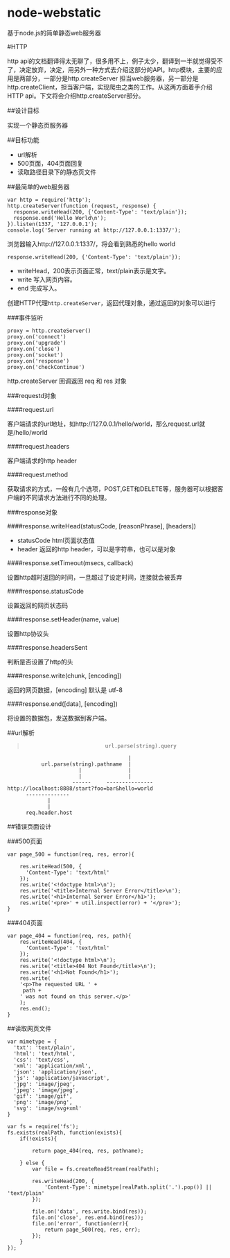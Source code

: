 node-webstatic
==============

基于node.js的简单静态web服务器

#HTTP

http api的文档翻译得太无聊了，很多用不上，例子太少，翻译到一半就觉得受不了，决定放弃，决定，用另外一种方式去介绍这部分的API。http模块，主要的应用是两部分，一部分是http.createServer 担当web服务器，另一部分是http.createClient，担当客户端，实现爬虫之类的工作。从这两方面着手介绍HTTP api。下文将会介绍http.createServer部分。

##设计目标

实现一个静态页服务器

##目标功能

 - url解析
 - 500页面，404页面回复
 - 读取路径目录下的静态页文件

##最简单的web服务器

	var http = require('http');
	http.createServer(function (request, response) {
	  response.writeHead(200, {'Content-Type': 'text/plain'});
	  response.end('Hello World\n');
	}).listen(1337, '127.0.0.1');
	console.log('Server running at http://127.0.0.1:1337/');

浏览器输入http://127.0.0.1:1337/，将会看到熟悉的hello world

	response.writeHead(200, {'Content-Type': 'text/plain'});

- writeHead，200表示页面正常，text/plain表示是文字。
- write 写入网页内容。
- end 完成写入。

创建HTTP代理`http.createServer`，返回代理对象，通过返回的对象可以进行

###事件监听

	proxy = http.createServer()
	proxy.on('connect')    
	proxy.on('upgrade')
	proxy.on('close')
	proxy.on('socket')
	proxy.on('response')
	proxy.on('checkContinue')

http.createServer 回调返回 req 和 res 对象

###requestd对象

####request.url

客户端请求的url地址，如http://127.0.0.1/hello/world，那么request.url就是/hello/world

####request.headers

客户端请求的http header

####request.method 

获取请求的方式，一般有几个选项，POST,GET和DELETE等，服务器可以根据客户端的不同请求方法进行不同的处理。

###response对象

####response.writeHead(statusCode, [reasonPhrase], [headers])

- statusCode html页面状态值
- header 返回的http header，可以是字符串，也可以是对象

####response.setTimeout(msecs, callback)

设置http超时返回的时间，一旦超过了设定时间，连接就会被丢弃

####response.statusCode

设置返回的网页状态码

####response.setHeader(name, value)

设置http协议头
	
####response.headersSent

判断是否设置了http的头

####response.write(chunk, [encoding])

返回的网页数据，[encoding] 默认是 utf-8

####response.end([data], [encoding])

将设置的数据包，发送数据到客户端。

##url解析



>                               url.parse(string).query
                                           |
               url.parse(string).pathname  |
                           |               |
                           |               |
                         ------     ---------------
	http://localhost:8888/start?foo=bar&hello=world
          --------------      
                 |
                 |
          req.header.host       

##错误页面设计

###500页面

	var page_500 = function(req, res, error){
	
	    res.writeHead(500, {
	      'Content-Type': 'text/html'
	    });
	    res.write('<!doctype html>\n');
	    res.write('<title>Internal Server Error</title>\n');
	    res.write('<h1>Internal Server Error</h1>');
	    res.write('<pre>' + util.inspect(error) + '</pre>');
	}


###404页面

	var page_404 = function(req, res, path){
	    res.writeHead(404, {
	      'Content-Type': 'text/html'
	    });
	    res.write('<!doctype html>\n');
	    res.write('<title>404 Not Found</title>\n');
	    res.write('<h1>Not Found</h1>');
	    res.write(
	    '<p>The requested URL ' +
	     path +
	    ' was not found on this server.</p>'
	    );
	    res.end();
	}


##读取网页文件

	var mimetype = {
	  'txt': 'text/plain',
	  'html': 'text/html',
	  'css': 'text/css',
	  'xml': 'application/xml',
	  'json': 'application/json',
	  'js': 'application/javascript',
	  'jpg': 'image/jpeg',
	  'jpeg': 'image/jpeg',
	  'gif': 'image/gif',
	  'png': 'image/png',
	  'svg': 'image/svg+xml'
	}

	var fs = require('fs');
    fs.exists(realPath, function(exists){
        if(!exists){

            return page_404(req, res, pathname);

        } else {
            var file = fs.createReadStream(realPath);

            res.writeHead(200, {
                'Content-Type': mimetype[realPath.split('.').pop()] || 'text/plain'
            });

            file.on('data', res.write.bind(res));
            file.on('close', res.end.bind(res));
            file.on('error', function(err){
                return page_500(req, res, err);
            });
        }
    });


